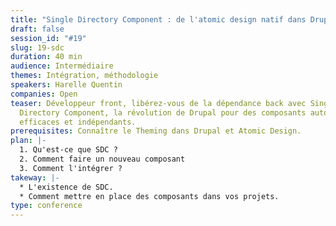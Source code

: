 ```yaml
---
title: "Single Directory Component : de l'atomic design natif dans Drupal"
draft: false
session_id: "#19"
slug: 19-sdc
duration: 40 min
audience: Intermédiaire
themes: Intégration, méthodologie
speakers: Harelle Quentin
companies: Open
teaser: Développeur front, libérez-vous de la dépendance back avec Single
  Directory Component, la révolution de Drupal pour des composants autoportants
  efficaces et indépendants.
prerequisites: Connaître le Theming dans Drupal et Atomic Design.
plan: |-
  1. Qu'est-ce que SDC ? 
  2. Comment faire un nouveau composant 
  3. Comment l'intégrer ?
takeway: |-
  * L'existence de SDC.
  * Comment mettre en place des composants dans vos projets.
type: conference
---
```

